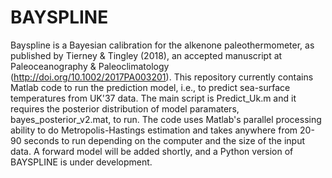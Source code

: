 # BAYSPLINE
Bayspline is a Bayesian calibration for the alkenone paleothermometer, as published by Tierney & Tingley (2018), an accepted manuscript at Paleoceanography & Paleoclimatology (http://doi.org/10.1002/2017PA003201). This repository currently contains Matlab code to run the prediction model, i.e., to predict sea-surface temperatures from UK'37 data. The main script is Predict_Uk.m and it requires the posterior distribution of model paramaters, bayes_posterior_v2.mat, to run. The code uses Matlab's parallel processing ability to do Metropolis-Hastings estimation and takes anywhere from 20-90 seconds to run depending on the computer and the size of the input data. A forward model will be added shortly, and a Python version of BAYSPLINE is under development. 
